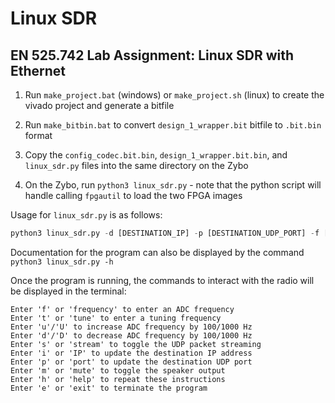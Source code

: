 # Linux SDR

## EN 525.742 Lab Assignment: Linux SDR with Ethernet

1) Run `make_project.bat` (windows) or `make_project.sh` (linux) to create the vivado project and generate a bitfile

2) Run `make_bitbin.bat` to convert `design_1_wrapper.bit` bitfile to `.bit.bin` format

3) Copy the `config_codec.bit.bin`, `design_1_wrapper.bit.bin`, and `linux_sdr.py` files into the same directory on the Zybo

4) On the Zybo, run `python3 linux_sdr.py` - note that the python script will handle calling `fpgautil` to load the two FPGA images

Usage for `linux_sdr.py` is as follows:

```python
python3 linux_sdr.py -d [DESTINATION_IP] -p [DESTINATION_UDP_PORT] -f [ADC_FREQUENCY] -t [TUNER_FREQUENCY]
```

Documentation for the program can also be displayed by the command `python3 linux_sdr.py -h`

Once the program is running, the commands to interact with the radio will be displayed in the terminal:

```
Enter 'f' or 'frequency' to enter an ADC frequency
Enter 't' or 'tune' to enter a tuning frequency   
Enter 'u'/'U' to increase ADC frequency by 100/1000 Hz  
Enter 'd'/'D' to decrease ADC frequency by 100/1000 Hz  
Enter 's' or 'stream' to toggle the UDP packet streaming
Enter 'i' or 'IP' to update the destination IP address  
Enter 'p' or 'port' to update the destination UDP port
Enter 'm' or 'mute' to toggle the speaker output      
Enter 'h' or 'help' to repeat these instructions      
Enter 'e' or 'exit' to terminate the program
```
